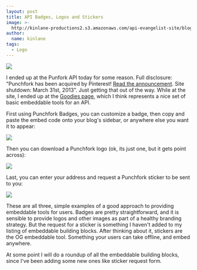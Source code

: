 ```yaml
---
layout: post
title: API Badges, Logos and Stickers
image: >-
  http://kinlane-productions2.s3.amazonaws.com/api-evangelist-site/blog/punchfork-vertical.png
author:
  name: kinlane
tags:
  - Logo
---
```

[![](https://s3.amazonaws.com/kinlane-productions2/api-evangelist/punchfork/punchfork-vertical.png)](http://punchfork.com/)

I ended up at the Punfork API today for some reason. Full disclosure: "Punchfork has been acquired by Pinterest! [Read the announcement](http://punchfork.com/pinterest). Site shutdown: March 31st, 2013". Just getting that out of the way. While at the site, I ended up at the [Goodies page](http://punchfork.com/goodies/badges), which I think represents a nice set of basic embeddable tools for an API.

First using Punchfork Badges, you can customize a badge, then copy and paste the embed code onto your blog's sidebar, or anywhere else you want it to appear:

![](https://s3.amazonaws.com/kinlane-productions2/api-evangelist/punchfork/punchfork-badges.png)

Then you can download a Punchfork logo (ok, its just one, but it gets point across):

![](https://s3.amazonaws.com/kinlane-productions2/api-evangelist/punchfork/punchfork-logos.png)

Last, you can enter your address and request a Punchfork sticker to be sent to you:

![](https://s3.amazonaws.com/kinlane-productions2/api-evangelist/punchfork/punchfork-stickers.png)

These are all three, simple examples of a good approach to providing embeddable tools for users. Badges are pretty straightforward, and it is sensible to provide logos and other images as part of a healthy branding strategy. But the request for a sticker is something I haven't added to my listing of embeddable building blocks. After thinking about it, stickers are the OG embeddable tool. Something your users can take offline, and embed anywhere.

At some point I will do a roundup of all the embeddable building blocks, since I've been adding some new ones like sticker request form.